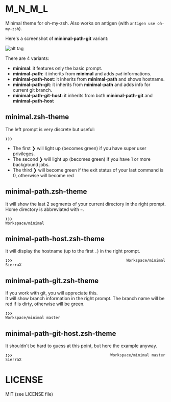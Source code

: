 M_N_M_L
=======

Minimal theme for oh-my-zsh. Also works on antigen (with `antigen use oh-my-zsh`).

Here's a screenshot of **minimal-path-git** variant:

![alt tag](https://raw.github.com/S1cK94/minimal/master/minimal.gif)

There are 4 variants:

* **minimal**: it features only the basic prompt.
* **minimal-path**: it inherits from **minimal** and adds `pwd` informations.
* **minimal-path-host**: it inherits from **minimal-path** and shows hostname.
* **minimal-path-git**: it inherits from **minimal-path** and adds info for current git branch.
* **minimal-path-git-host**: it inherits from both **minimal-path-git** and **minimal-path-host**

minimal.zsh-theme
-----------------
The left prompt is very discrete but useful:
```
❯❯❯
```
* The first ❯ will light up (becomes green) if you have super user privileges.
* The second ❯ will light up (becomes green) if you have 1 or more background jobs.
* The third ❯ will become green if the exit status of your last command is 0, otherwise will become red

minimal-path.zsh-theme
----------------------
It will show the last 2 segments of your current directory in the right prompt.
Home directory is abbreviated with `~`.
```
❯❯❯                                                           Workspace/minimal
```

minimal-path-host.zsh-theme
---------------------------
It will display the hostname (up to the first `.`) in the right prompt.
```
❯❯❯                                                  Workspace/minimal  SierraX
```

minimal-path-git.zsh-theme
--------------------------
If you work with git, you will appreciate this.  
It will show branch information in the right prompt.
The branch name will be red if is dirty, otherwise will be green.

```
❯❯❯                                                    Workspace/minimal master
```

minimal-path-git-host.zsh-theme
-------------------------------
It shouldn't be hard to guess at this point, but here the example anyway.
```
❯❯❯                                           Workspace/minimal master  SierraX
```

LICENSE
=======

MIT (see LICENSE file)
